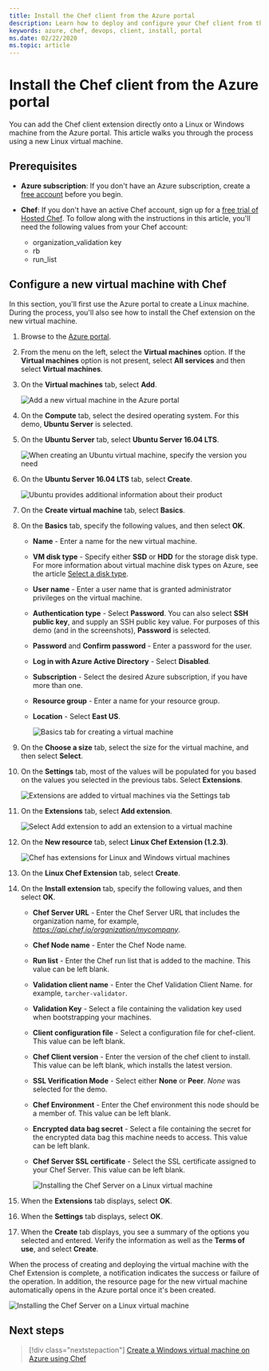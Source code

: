 ```yaml
---
title: Install the Chef client from the Azure portal
description: Learn how to deploy and configure your Chef client from the Azure portal
keywords: azure, chef, devops, client, install, portal
ms.date: 02/22/2020
ms.topic: article
---
```


# Install the Chef client from the Azure portal
You can add the Chef client extension directly onto a Linux or Windows machine from the Azure portal. This article walks you through the process using a new Linux virtual machine.

## Prerequisites

- **Azure subscription**: If you don't have an Azure subscription, create a [free account](https://azure.microsoft.com/free/?ref=microsoft.com&utm_source=microsoft.com&utm_medium=docs&utm_campaign=visualstudio) before you begin.

- **Chef**: If you don't have an active Chef account, sign up for a [free trial of Hosted Chef](https://manage.chef.io/signup). To follow along with the instructions in this article, you'll need the following values from your Chef account:
  - organization_validation key
  - rb
  - run_list

## Configure a new virtual machine with Chef

In this section, you'll first use the Azure portal to create a Linux machine. During the process, you'll also see how to install the Chef extension on the new virtual machine.

1. Browse to the [Azure portal](https://portal.azure.com).

1. From the menu on the left, select the **Virtual machines** option. If the **Virtual machines** option is not present, select **All services** and then select **Virtual machines**.

1. On the **Virtual machines** tab, select **Add**.

    ![Add a new virtual machine in the Azure portal](./media/client-install-from-azure-portal/add-vm.png)

1. On the **Compute** tab, select the desired operating system. For this demo, **Ubuntu Server** is selected.

1. On the **Ubuntu Server** tab, select **Ubuntu Server 16.04 LTS**.

    ![When creating an Ubuntu virtual machine, specify the version you need](./media/client-install-from-azure-portal/ubuntu-server-version.png)

1. On the **Ubuntu Server 16.04 LTS** tab, select **Create**.

    ![Ubuntu provides additional information about their product](./media/client-install-from-azure-portal/create-vm.png)

1. On the **Create virtual machine** tab, select **Basics**.

1. On the **Basics** tab, specify the following values, and then select **OK**.

   - **Name** - Enter a name for the new virtual machine.
   - **VM disk type** - Specify either **SSD** or **HDD** for the storage disk type. For more information about virtual machine disk types on Azure, see the article     [Select a disk type](https://docs.microsoft.com/azure/virtual-machines/windows/disks-types).
   - **User name** - Enter a user name that is granted administrator privileges on the virtual machine.
   - **Authentication type** - Select **Password**. You can also select **SSH public key**, and supply an SSH public key value. For purposes of this demo (and in the screenshots), **Password** is selected.
   - **Password** and **Confirm password** - Enter a password for the user.
   - **Log in with Azure Active Directory** - Select **Disabled**.
   - **Subscription** - Select the desired Azure subscription, if you have more than one.
   - **Resource group** - Enter a name for your resource group.
   - **Location** - Select **East US**.

     ![Basics tab for creating a virtual machine](./media/client-install-from-azure-portal/add-vm-basics.png)

1. On the **Choose a size** tab, select the size for the virtual machine, and then select **Select**.

1. On the **Settings** tab, most of the values will be populated for you based on the values you selected in the previous tabs. Select **Extensions**.

     ![Extensions are added to virtual machines via the Settings tab](./media/client-install-from-azure-portal/add-vm-select-extensions.png)

1. On the **Extensions** tab, select **Add extension**.

     ![Select Add extension to add an extension to a virtual machine](./media/client-install-from-azure-portal/add-vm-add-extension.png)

1. On the **New resource** tab, select **Linux Chef Extension (1.2.3)**.

     ![Chef has extensions for Linux and Windows virtual machines](./media/client-install-from-azure-portal/select-linux-chef-extension.png)

1. On the **Linux Chef Extension** tab, select **Create**.

1. On the **Install extension** tab, specify the following values, and then select **OK**.

    - **Chef Server URL** - Enter the Chef Server URL that includes the organization name, for example, *https://api.chef.io/organization/mycompany*.
    - **Chef Node name** - Enter the Chef Node name.
    - **Run list** - Enter the Chef run list that is added to the machine. This value can be left blank.
    - **Validation client name** - Enter the Chef Validation Client Name. for example, `tarcher-validator`.
    - **Validation Key** - Select a file containing the validation key used when bootstrapping your machines.
    - **Client configuration file** - Select a configuration file for chef-client. This value can be left blank.
    - **Chef Client version** - Enter the version of the chef client to install. This value can be left blank, which installs the latest version.
    - **SSL Verification Mode** - Select either **None** or **Peer**. *None* was selected for the demo.
    - **Chef Environment** - Enter the Chef environment this node should be a member of. This value can be left blank.
    - **Encrypted data bag secret** - Select a file containing the secret for the encrypted data bag this machine needs to access. This value can be left blank.
    - **Chef Server SSL certificate** - Select the SSL certificate assigned to your Chef Server. This value can be left blank.

      ![Installing the Chef Server on a Linux virtual machine](./media/client-install-from-azure-portal/install-extension.png)

1. When the **Extensions** tab displays, select **OK**.

1. When the **Settings** tab displays, select **OK**.

1. When the **Create** tab displays, you see a summary of the options you selected and entered. Verify the information as well as the **Terms of use**, and select **Create**.

When the process of creating and deploying the virtual machine with the Chef Extension is complete, a notification indicates the success or failure of the operation. In addition, the resource page for the new virtual machine automatically opens in the Azure portal once it's been created.

![Installing the Chef Server on a Linux virtual machine](./media/client-install-from-azure-portal/resource-created.png)

## Next steps

> [!div class="nextstepaction"] 
> [Create a Windows virtual machine on Azure using Chef](windows-vm-configure.md)